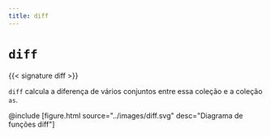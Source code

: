 ```yaml
---
title: diff
---
```


# `diff`

{{< signature diff >}}

`diff` calcula a diferença de vários conjuntos entre essa coleção e a coleção `as`.

@include [figure.html source="../images/diff.svg" desc="Diagrama de funções diff"]
